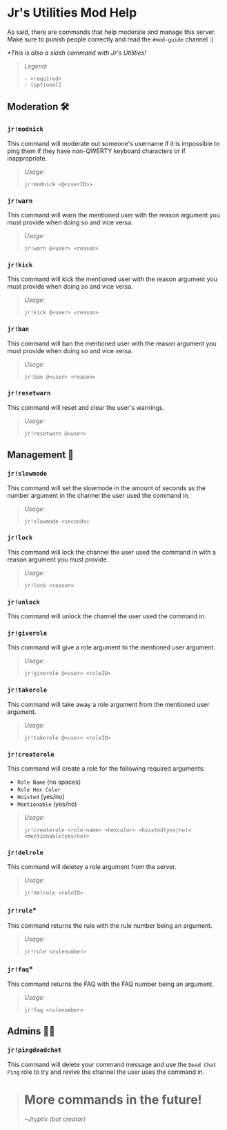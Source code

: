 # Jr's Utilities Mod Help
As said, there are commands that help moderate and manage this server. Make sure to punish people correctly and read the `#mod-guide` channel :)

*\*This is also a slash command with Jr's Utilities!*

> _Legend:_
> ```
> - <required>
> - [optional]
> ```
  
## Moderation 🛠️
  
### `jr!modnick`
This command will moderate out someone's username if it is impossible to ping them if they have non-QWERTY keyboard characters or if inappropriate.
  
> _Usage:_
> ```
> jr!modnick <@<userID>>
> ```
  
### `jr!warn`
This command will warn the mentioned user with the reason argument you must provide when doing so and vice versa.
  
> _Usage:_
> ```
> jr!warn @<user> <reason>
> ```
  
### `jr!kick`
This command will kick the mentioned user with the reason argument you must provide when doing so and vice versa.
  
> _Usage:_
> ```
> jr!kick @<user> <reason>
> ```
  
### `jr!ban`
This command will ban the mentioned user with the reason argument you must provide when doing so and vice versa.
  
> _Usage:_
> ```
> jr!ban @<user> <reason>
> ```
  
### `jr!resetwarn`
This command will reset and clear the user's warnings.
  
> _Usage:_
> ```
> jr!resetwarn @<user>
> ```
 
## Management 🔧
  
### `jr!slowmode`
This command will set the slowmode in the amount of seconds as the number argument in the channel the user used the command in.
  
> _Usage:_
> ```
> jr!slowmode <seconds>
> ```
  
### `jr!lock`
This command will lock the channel the user used the command in with a reason argument you must provide.
  
> _Usage:_
> ```
> jr!lock <reason>
> ```
  
### `jr!unlock`
This command will unlock the channel the user used the command in.
  
### `jr!giverole`
This command will give a role argument to the mentioned user argument.
  
> _Usage:_
> ```
> jr!giverole @<user> <roleID>
> ```
  
### `jr!takerole`
This command will take away a role argument from the mentioned user argument.
  
> _Usage:_
> ```
> jr!takerole @<user> <roleID>
> ```
  
### `jr!createrole`
This command will create a role for the following required arguments:
- `Role Name` (no spaces)
- `Role Hex Color`
- `Hoisted` (yes/no)
- `Mentionable` (yes/no)
  
> _Usage:_
> ```
> jr!createrole <role-name> <hexcolor> <hoisted(yes/no)> <mentionable(yes/no)>
> ```
  
### `jr!delrole`
This command will deletey a role argument from the server.
  
> _Usage:_
> ```
> jr!delrole <roleID>
> ```
  
### `jr!rule`*
This command returns the rule with the rule number being an argument.
  
> _Usage:_
> ```
> jr!rule <rulenumber>
> ```
  
### `jr!faq`*
This command returns the FAQ with the FAQ number being an argument.
  
> _Usage:_
> ```
> jr!faq <rulenumber>
> ```
  
## Admins 👨‍💻
  
### `jr!pingdeadchat`
This command will delete your command message and use the `Dead Chat Ping` role to try and revive the channel the user uses the command in.
  
> # More commands in the future!
> _~Jryptix (bot creator)_
